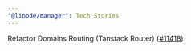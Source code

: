 ```yaml
---
"@linode/manager": Tech Stories
---
```


Refactor Domains Routing (Tanstack Router) ([#11418](https://github.com/linode/manager/pull/11418))
